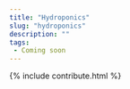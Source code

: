```yaml
---
title: "Hydroponics"
slug: "hydroponics"
description: ""
tags:
 - Coming soon
---
```


{% include contribute.html %}
